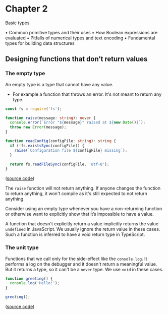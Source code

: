 # Chapter 2

Basic types

• Common primitive types and their uses
• How Boolean expressions are evaluated
• Pitfalls of numerical types and text encoding
• Fundamental types for building data structures

## Designing functions that don’t return values

### The empty type

An empty type is a type that cannot have any value.

- For example a function that throws an error. It's not meant to return any type.

```typescript
const fs = require('fs');

function raise(message: string): never {
  console.error(`Error "${message}" raised at ${new Date()}`);
  throw new Error(message);
}

function readConfig(configFile: string): string {
  if (!fs.existsSync(configFile)) {
    raise(`Configuration file ${configFile} missing`);
  }

  return fs.readFileSync(configFile, 'utf-8');
}
```

([source code](./never.ts))

The `raise` function will not return anything. If anyone changes the function to return anything, it won't compile as it's still expected to not return anything.

Consider using an empty type whenever you have a non-returning function or otherwise want to explicitly show that it’s impossible to have a value.

A function that doesn't explicitly return a value implicitly returns the value `undefined` in JavaScript. We usually ignore the return value in these cases. Such a function is inferred to have a void return type in TypeScript.

### The unit type

Functions that we call only for the side-effect like the `console.log`. It performs a log on the debugger and it doesn't return a meaningful value. But it returns a type, so it can't be a `never` type. We use `void` in these cases.

```typescript
function greeting() {
  console.log('Hello!');
}

greeting();
```

([source code](./void.ts))
